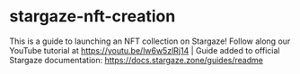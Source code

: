 # stargaze-nft-creation
This is a guide to launching an NFT collection on Stargaze! 
Follow along our YouTube tutorial at https://youtu.be/lw6w5zlRj14 | 
Guide added to official Stargaze documentation: https://docs.stargaze.zone/guides/readme
